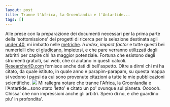 ```yaml
---
layout: post
title: Tranne l'Africa, la Groenlandia e l'Antartide...
tags: []
---
```


Alle prese con la preparazione dei documenti necessari per la prima parte della 'sottomissione' dei progetti di ricerca per la selezione destinata agli [under 40](http://www.ministerosalute.it/bandi/dettaglio.jsp?id=48), mi imbatto nelle [metriche](http://www.galileonet.it/postdoc/article/9/come-potete-giudicare). *h index*, *impact factor* e tutte questi bei numerielli che [ci giudicano](http://www.galileonet.it/postdoc/article/28/h6), impietosi, e che pare verranno utilizzati dagli arbritri per capire chi ha maggior potenziale. Fortuna che esistono degli strumenti gratuiti, sul web, che ci aiutano in questi calcoli. [ResearcherID.com](http://www.researcherid.com/) fornisce anche dati di bell'aspetto. Oltre a dirmi chi mi ha citato, da quale istituto, in quale anno e parapim-parapam, su questa mappa si vedono i paesi da cui sono provenute citazioni a tutte le mie pubblicazioni scientifiche.
![](http://www.galileonet.it/postdoc/images/26t.jpg)
Mi rallegra notare che tranne l'Africa, la Groenlandia e l'Antartide...sono stato 'letto' e citato un po' ovunque sul pianeta. Oooooh. Chissa' che non impressioni anche gli arbitri. Spero di no, e che guardino piu' in profondita'.
